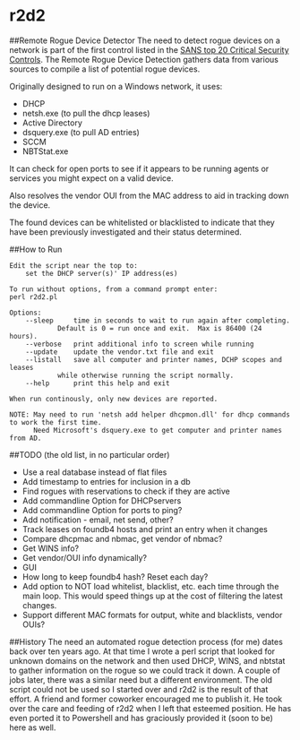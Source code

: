 r2d2
====

##Remote Rogue Device Detector
The need to detect rogue devices on a network is part of the first control listed in the
[SANS top 20 Critical Security Controls](http://www.sans.org/critical-security-controls).
The Remote Rogue Device Detection gathers data from various sources to compile a list
of potential rogue devices.

Originally designed to run on a Windows network, it uses:
* DHCP
* netsh.exe (to pull the dhcp leases)
* Active Directory
* dsquery.exe (to pull AD entries)
* SCCM
* NBTStat.exe

It can check for open ports to see if it appears to be running agents or services you might
expect on a valid device.

Also resolves the vendor OUI from the MAC address to aid in tracking down the device.

The found devices can be whitelisted or blacklisted to indicate that they have been previously
investigated and their status determined.

##How to Run
```
Edit the script near the top to:
    set the DHCP server(s)' IP address(es)

To run without options, from a command prompt enter:
perl r2d2.pl

Options:
	--sleep		time in seconds to wait to run again after completing.
			Default is 0 = run once and exit.  Max is 86400 (24 hours).
	--verbose	print additional info to screen while running
	--update	update the vendor.txt file and exit
	--listall	save all computer and printer names, DCHP scopes and leases
			while otherwise running the script normally.
	--help		print this help and exit

When run continously, only new devices are reported.

NOTE: May need to run 'netsh add helper dhcpmon.dll' for dhcp commands to work the first time.
      Need Microsoft's dsquery.exe to get computer and printer names from AD.
```
##TODO (the old list, in no particular order)
* Use a real database instead of flat files
*	Add timestamp to entries for inclusion in a db
*	Find rogues with reservations to check if they are active 
*	Add commandline Option for DHCPservers
*	Add commandline Option for ports to ping?
*	Add notification - email, net send, other?
*	Track leases on foundb4 hosts and print an entry when it changes
*	Compare dhcpmac and nbmac, get vendor of nbmac?
*	Get WINS info?
*	Get vendor/OUI info dynamically?
*	GUI
*	How long to keep foundb4 hash?  Reset each day?
*	Add option to NOT load whitelist, blacklist, etc. each time through the main loop. 
		This would speed things up at the cost of filtering the latest changes.
*	Support different MAC formats for output, white and blacklists, vendor OUIs?

##History
The need an automated rogue detection process (for me) dates back over ten years ago.
At that time I wrote a perl script that looked for unknown domains on the network and
then used DHCP, WINS, and nbtstat to gather information on the rogue so we could track
it down.  A couple of jobs later, there was a similar need but a different environment.
The old script could not be used so I started over and r2d2 is the result of that effort.
A friend and former coworker encouraged me to publish it.  He took over the care
and feeding of r2d2 when I left that esteemed position.  He has even ported it to
Powershell and has graciously provided it (soon to be) here as well.